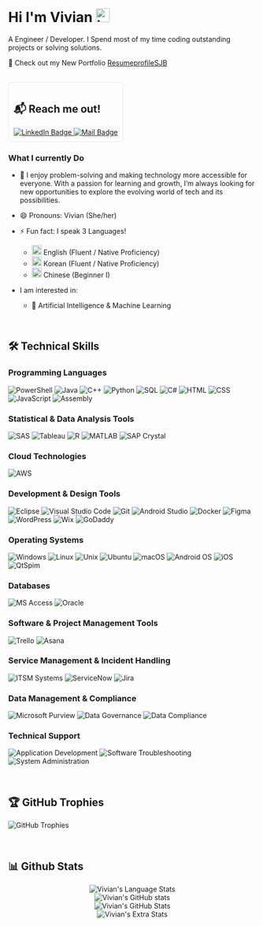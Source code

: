 # Hi I'm Vivian <img src="https://user-images.githubusercontent.com/1303154/88677602-1635ba80-d120-11ea-84d8-d263ba5fc3c0.gif" width="28px" height="28px" alt="hi">

A Engineer / Developer. I Spend most of my time coding outstanding projects or solving solutions.
<br>

🚀 Check out my New Portfolio [ResumeprofileSJB](https://jeongjieon.github.io/ResumeprofileSJB/home.html) 

<br>
<!--HTML-->
<div style="border: 1px solid #eaeaea; border-radius: 4px; padding: 10px; display: inline-block;">
  <h2>📬 Reach me out!</h2>
  <a href="https://www.linkedin.com/in/vivianbusacker/">
    <img src="https://img.shields.io/badge/-vivianbusacker-blue?style=flat&logo=Linkedin&logoColor=white" alt="LinkedIn Badge">
  </a>
  <a href="mailto:sbusacker25@gmail.com">
    <img src="https://img.shields.io/badge/-sbusacker25-c0392b?style=flat&logo=gmail&logoColor=white" alt="Mail Badge">
  </a>
</div>
<!--End of HTML-->

<br>
<!-- TODO: Add last video link -->

### What I currently Do

<!-- - 🔭 I’m currently working at @ITS 
- :computer: Most used line of code `git commit -m "Initial Commit"` -->
- 🤔 I enjoy problem-solving and making technology more accessible for everyone. With a passion for learning and growth, I’m always looking for new opportunities to explore the evolving world of tech and its possibilities.
- 😄 Pronouns: Vivian (She/her)
- ⚡ Fun fact: I speak 3 Languages!
  - <img src="https://upload.wikimedia.org/wikipedia/en/thumb/a/a4/Flag_of_the_United_States.svg/1200px-Flag_of_the_United_States.svg.png" width="20px" /> English (Fluent / Native Proficiency)
  - <img src="https://asiasociety.org/sites/default/files/styles/1200w/public/K/korean-flag.jpg" width="20px" /> Korean (Fluent / Native Proficiency)
  - <img src="https://github.com/user-attachments/assets/2fc97e84-12b4-4275-84a4-c85e7f3e7357" width="20px" /> Chinese (Beginner I)
  
- I am interested in:
  -  🤖 Artificial Intelligence & Machine Learning
<br>

<!-- Techical SKILLS! -->
## 🛠 Technical Skills

### Programming Languages

![PowerShell](https://img.shields.io/badge/PowerShell-5391FE?style=for-the-badge&logo=powershell&logoColor=white)
![Java](https://img.shields.io/badge/Java-ED8B00?style=for-the-badge&logo=java&logoColor=white)
![C++](https://img.shields.io/badge/C++-00599C?style=for-the-badge&logo=c%2B%2B&logoColor=white)
![Python](https://img.shields.io/badge/Python-3776AB?style=for-the-badge&logo=python&logoColor=ffdd54)
![SQL](https://img.shields.io/badge/SQL-00000F?style=for-the-badge&logo=Microsoft-SQL-Server&logoColor=white)
![C#](https://img.shields.io/badge/C%23-239120?style=for-the-badge&logo=c-sharp&logoColor=white)
![HTML](https://img.shields.io/badge/HTML5-E34F26?style=for-the-badge&logo=html5&logoColor=white)
![CSS](https://img.shields.io/badge/CSS3-1572B6?style=for-the-badge&logo=css3&logoColor=white)
![JavaScript](https://img.shields.io/badge/JavaScript-F7DF1E?style=for-the-badge&logo=javascript&logoColor=black)
![Assembly](https://img.shields.io/badge/Assembly-000000?style=for-the-badge)

### Statistical & Data Analysis Tools

![SAS](https://img.shields.io/badge/SAS-0066CC?style=for-the-badge&logo=sas&logoColor=white)
![Tableau](https://img.shields.io/badge/Tableau-E97627?style=for-the-badge&logo=tableau&logoColor=white)
![R](https://img.shields.io/badge/R-276DC3?style=for-the-badge&logo=r&logoColor=white)
![MATLAB](https://img.shields.io/badge/MATLAB-0076A8?style=for-the-badge&logo=mathworks&logoColor=white)
![SAP Crystal](https://img.shields.io/badge/SAP%20Crystal-0FAAFF?style=for-the-badge&logo=sap&logoColor=white)

### Cloud Technologies

![AWS](https://img.shields.io/badge/AWS-232F3E?style=for-the-badge&logo=amazon-aws&logoColor=white)

### Development & Design Tools

![Eclipse](https://img.shields.io/badge/Eclipse-2C2255?style=for-the-badge&logo=eclipse&logoColor=white)
![Visual Studio Code](https://img.shields.io/badge/Visual%20Studio%20Code-0078D4?style=for-the-badge&logo=visual%20studio%20code&logoColor=white)
![Git](https://img.shields.io/badge/Git-F05032?style=for-the-badge&logo=git&logoColor=white)
![Android Studio](https://img.shields.io/badge/Android%20Studio-3DDC84?style=for-the-badge&logo=android-studio&logoColor=white)
![Docker](https://img.shields.io/badge/Docker-2496ED?style=for-the-badge&logo=docker&logoColor=white)
![Figma](https://img.shields.io/badge/Figma-F24E1E?style=for-the-badge&logo=figma&logoColor=white)
![WordPress](https://img.shields.io/badge/WordPress-21759B?style=for-the-badge&logo=wordpress&logoColor=white)
![Wix](https://img.shields.io/badge/Wix-000000?style=for-the-badge&logo=wix&logoColor=white)
![GoDaddy](https://img.shields.io/badge/GoDaddy-1B9AD6?style=for-the-badge&logo=godaddy&logoColor=white)

### Operating Systems

![Windows](https://img.shields.io/badge/Windows-0078D6?style=for-the-badge&logo=windows&logoColor=white)
![Linux](https://img.shields.io/badge/Linux-FCC624?style=for-the-badge&logo=linux&logoColor=black)
![Unix](https://img.shields.io/badge/Unix-FFFFFF?style=for-the-badge&logo=unix&logoColor=black)
![Ubuntu](https://img.shields.io/badge/Ubuntu-E95420?style=for-the-badge&logo=ubuntu&logoColor=white)
![macOS](https://img.shields.io/badge/macOS-000000?style=for-the-badge&logo=apple&logoColor=white)
![Android OS](https://img.shields.io/badge/Android-3DDC84?style=for-the-badge&logo=android&logoColor=white)
![iOS](https://img.shields.io/badge/iOS-000000?style=for-the-badge&logo=ios&logoColor=white)
![QtSpim](https://img.shields.io/badge/QtSpim-00599C?style=for-the-badge)

### Databases

![MS Access](https://img.shields.io/badge/MS%20Access-A4373A?style=for-the-badge&logo=microsoft-access&logoColor=white)
![Oracle](https://img.shields.io/badge/Oracle-F80000?style=for-the-badge&logo=oracle&logoColor=white)

### Software & Project Management Tools

![Trello](https://img.shields.io/badge/Trello-0052CC?style=for-the-badge&logo=trello&logoColor=white)
![Asana](https://img.shields.io/badge/Asana-273347?style=for-the-badge&logo=asana&logoColor=white)

### Service Management & Incident Handling

![ITSM Systems](https://img.shields.io/badge/ITSM%20Systems-0052CC?style=for-the-badge&logo=itil&logoColor=white)
![ServiceNow](https://img.shields.io/badge/ServiceNow-0C223F?style=for-the-badge&logo=servicenow&logoColor=white)
![Jira](https://img.shields.io/badge/Jira-0052CC?style=for-the-badge&logo=jira&logoColor=white)

### Data Management & Compliance

![Microsoft Purview](https://img.shields.io/badge/Microsoft%20Purview-0078D4?style=for-the-badge&logo=microsoft&logoColor=white)
![Data Governance](https://img.shields.io/badge/Data%20Governance-6B8E23?style=for-the-badge)
![Data Compliance](https://img.shields.io/badge/Data%20Compliance-4682B4?style=for-the-badge)

### Technical Support

![Application Development](https://img.shields.io/badge/Application%20Development-3DDC84?style=for-the-badge)
![Software Troubleshooting](https://img.shields.io/badge/Software%20Troubleshooting-FF5733?style=for-the-badge)
![System Administration](https://img.shields.io/badge/System%20Administration-000000?style=for-the-badge&logo=linux&logoColor=white)


<!--______________________________________________________________________________________________________________________________________________________________________________________________________-->
<br>


## 🏆 GitHub Trophies
![GitHub Trophies](https://github-profile-trophy.vercel.app/?username=jeongjieon&theme=radical&no-frame=false&no-bg=false&margin-w=4)

<!---////////////////////////////////////////////////////////////////////////////////////////////////////////////////////////////////////////////////////////////////-->
<br>

## 📊 Github Stats
<p align="center">
   <img src="https://github-readme-stats.vercel.app/api/top-langs/?username=jeongjieon&theme=transparent&hide_border=false&include_all_commits=true&count_private=true&layout=compact&langs_count=8&hide=angelscript,racket" alt="Vivian's Language Stats" /> 
  <br>
  <img src="https://github-readme-stats.vercel.app/api?username=jeongjieon&count_private=true&theme=tokyonight&hide=contribs,prs" alt="Vivian's GitHub stats" />
  <br>
 <img src="https://github-readme-stats.vercel.app/api?username=jeongjieon&theme=transparent&hide_border=false&include_all_commits=true" alt="Vivian's GitHub Stats" />
  <br />
 <img src="https://github-readme-streak-stats.herokuapp.com/?user=jeongjieon&theme=transparent&hide_border=false" alt="Vivian's Extra Stats" /> 
  <br />
</p>

</details>


